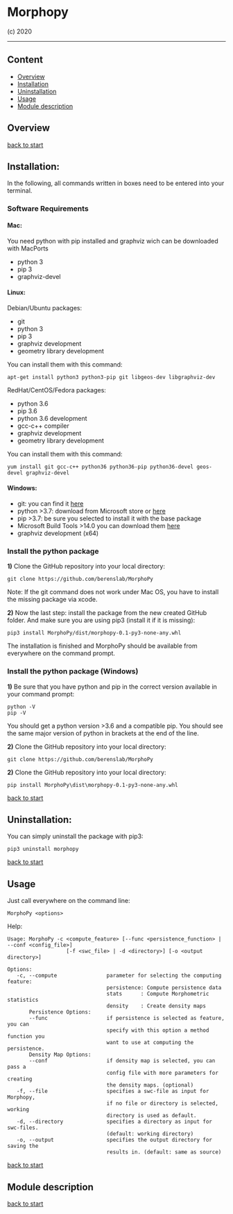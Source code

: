 # Morphopy
(c) 2020
********

## <a name="content">Content</a> 
- [Overview](#overview)
- [Installation](#installation)
- [Uninstallation](#uninstallation)
- [Usage](#usage)
- [Module description](#module)

## <a name="overview">Overview</a> 

[back to start](#content)

## <a name="installation">Installation:</a>
In the following, all commands written in boxes need to be entered into your terminal.
### Software Requirements
#### Mac:
You need python with pip installed and graphviz wich can be downloaded with MacPorts
 - python 3
 - pip 3
 - graphviz-devel
 
#### Linux:
Debian/Ubuntu packages:

 - git
 - python 3
 - pip 3
 - graphviz development
 - geometry library development

You can install them with this command:

	apt-get install python3 python3-pip git libgeos-dev libgraphviz-dev

RedHat/CentOS/Fedora packages:

 - python 3.6
 - pip 3.6
 - python 3.6 development
 - gcc-c++ compiler
 - graphviz development
 - geometry library development

You can install them with this command:

	yum install git gcc-c++ python36 python36-pip python36-devel geos-devel graphviz-devel
#### Windows:

 - git: you can find it [here](https://git-scm.com/download/win)
 - python >3.7: download from Microsoft store or  [here](https://www.python.org/downloads/windows/)
 - pip >3.7: be sure you selected to install it with the base package
 - Microsoft Build Tools >14.0 you can download them [here](https://visualstudio.microsoft.com/visual-cpp-build-tools/)
 - graphviz development (x64)
###  Install the python package

**1)** Clone the GitHub repository into your local directory:

	git clone https://github.com/berenslab/MorphoPy
Note: If the git command does not work under Mac OS, you have to install the missing package via xcode.

**2)** Now the last step: install the package from the new created GitHub folder. And make sure you are using pip3 (install it if it is missing):

	pip3 install MorphoPy/dist/morphopy-0.1-py3-none-any.whl
	
The installation is finished and MorphoPy should be available from everywhere on the command prompt.

###  Install the python package (Windows)

**1)** Be sure that you have python and pip in the correct version available in your command prompt:

	python -V
	pip -V
		
You should get a python version >3.6 and a compatible pip. You should see the same major version of python in brackets at the end of the line.

**2)** Clone the GitHub repository into your local directory:

	git clone https://github.com/berenslab/MorphoPy

**2)** Clone the GitHub repository into your local directory:

	pip install MorphoPy\dist\morphopy-0.1-py3-none-any.whl
	
[back to start](#content)

## <a name="uninstallation">Uninstallation:</a>

You can simply uninstall the package with pip3:

	pip3 uninstall morphopy

	
[back to start](#content)

## <a name="usage">Usage</a> 
Just call everywhere on the command line:

	MorphoPy <options>
Help:

	Usage: MorphoPy -c <compute_feature> [--func <persistence_function> | --conf <config_file>]
	                   [-f <swc_file> | -d <directory>] [-o <output directory>]

	Options:
	   -c, --compute                parameter for selecting the computing feature:
	                                persistence: Compute persistence data
	                                stats      : Compute Morphometric statistics
	                                density    : Create density maps
	       Persistence Options:
	       --func                   if persistence is selected as feature, you can
	                                specify with this option a method function you
	                                want to use at computing the persistence.
	       Density Map Options:
	       --conf                   if density map is selected, you can pass a
	                                config file with more parameters for creating
	                                the density maps. (optional)
	   -f, --file                   specifies a swc-file as input for Morphopy,
	                                if no file or directory is selected, working
	                                directory is used as default.
	   -d, --directory              specifies a directory as input for swc-files.
	                                (default: working directory)
	   -o, --output                 specifies the output directory for saving the
	                                results in. (default: same as source)



[back to start](#content)

## <a name="module">Module description</a> 

[back to start](#content)
